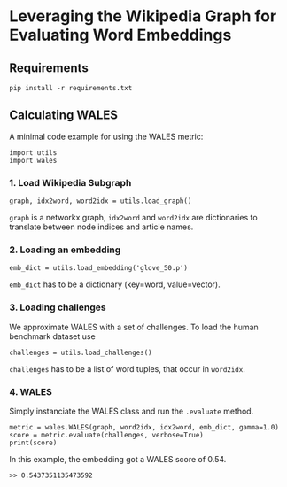 # Leveraging the Wikipedia Graph for Evaluating Word Embeddings

## Requirements
```
pip install -r requirements.txt
```

## Calculating WALES
A minimal code example for using the WALES metric:
```
import utils
import wales
```

###  1. Load Wikipedia Subgraph
```
graph, idx2word, word2idx = utils.load_graph()
```
`graph` is a networkx graph, `idx2word` and `word2idx` are dictionaries to translate between node indices and article names.

### 2. Loading an embedding
```
emb_dict = utils.load_embedding('glove_50.p')
```
`emb_dict` has to be a dictionary (key=word, value=vector).

### 3. Loading challenges
We approximate WALES with a set of challenges.
To load the human benchmark dataset use
```
challenges = utils.load_challenges()
```
`challenges` has to be a list of word tuples, that occur in `word2idx`.

### 4. WALES
Simply instanciate the WALES class and run the `.evaluate` method.
```
metric = wales.WALES(graph, word2idx, idx2word, emb_dict, gamma=1.0)
score = metric.evaluate(challenges, verbose=True)
print(score)
```
In this example, the embedding got a WALES score of 0.54.
```
>> 0.5437351135473592
```


